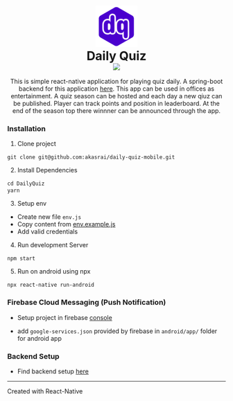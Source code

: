 <div style="text-align:center; margin:auto; width:100%">

<img src="https://raw.githubusercontent.com/akasrai/daily-quiz-mobile/master/android/app/src/main/res/mipmap-xhdpi/ic_launcher.png?token=AELU3B4SR6VBOVAVMVPCESC6ZOMJ6" alt="logo"/>

<h1 style="margin:0"> Daily Quiz</h1>
<img src="https://img.shields.io/badge/License-MIT-red.svg" src="license">

This is simple react-native application for playing quiz daily. A spring-boot backend for this application <a href="https://github.com/akasrai/daily-quiz-backend">here</a>. This app can be used in offices as entertainment. A quiz season can be hosted and each day a new qiuz can be published. Player can track points and position in leaderboard. At the end of the season top there winnner can be announced through the app.

</div>

### Installation

1. Clone project

```
git clone git@github.com:akasrai/daily-quiz-mobile.git
```

2. Install Dependencies

```
cd DailyQuiz
yarn
```

3. Setup env

- Create new file `env.js`
- Copy content from [env.example.js](https://github.com/akasrai/daily-quiz-mobile/blob/master/env.example.js)
- Add valid credentials

4. Run development Server

```
npm start
```

5. Run on android using npx

```
npx react-native run-android
```

### Firebase Cloud Messaging (Push Notification)

- Setup project in firebase [console](https://console.firebase.google.com/)

- add `google-services.json` provided by firebase in `android/app/` folder for android app

### Backend Setup

- Find backend setup [here](https://github.com/akasrai/daily-quiz-backend)

---

Created with React-Native
